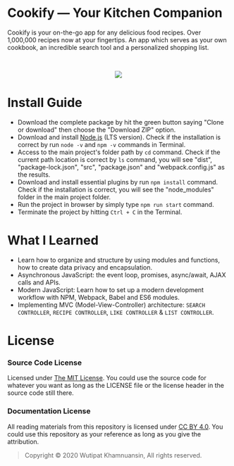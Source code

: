 # Cookify — Your Kitchen Companion
Cookify is your on-the-go app for any delicious food recipes. Over 1,000,000 recipes now at your fingertips. An app which serves as your own cookbook, an incredible search tool and a personalized shopping list.

<br>
<p align="center">
  <img src="https://bellmcp.work/img/Projects_Cookify.png" />
</p>

# Install Guide

* Download the complete package by hit the green button saying "Clone or download" then choose the "Download ZIP" option.
* Download and install [Node.js](https://nodejs.org/en/) (LTS version). Check if the installation is correct by run `node -v` and `npm -v` commands in Terminal.
* Access to the main project's folder path by `cd` command. Check if the current path location is correct by `ls` command, you will see "dist", "package-lock.json", "src", "package.json" and "webpack.config.js" as the results.
* Download and install essential plugins by run `npm install` command. Check if the installation is correct, you will see the "node_modules" folder in the main project folder. 
* Run the project in browser by simply type `npm run start` command.
* Terminate the project by hitting `Ctrl + C` in the Terminal.

# What I Learned

* Learn how to organize and structure by using modules and functions, how to create data privacy and encapsulation.
* Asynchronous JavaScript: the event loop, promises, async/await, AJAX calls and APIs.
* Modern JavaScript: Learn how to set up a modern development workflow with NPM, Webpack, Babel and ES6 modules.
* Implementing MVC (Model-View-Controller) architecture: `SEARCH CONTROLLER`, `RECIPE CONTROLLER`, `LIKE CONTROLLER` & `LIST CONTROLLER`.

# License

### Source Code License

Licensed under [The MIT License](https://github.com/bellmcp/4-Digit-Calculator/blob/master/LICENSE). You could use the source code for whatever you want as long as the LICENSE file or the license header in the source code still there.

### Documentation License

All reading materials from this repository is licensed under [CC BY 4.0](https://creativecommons.org/licenses/by/4.0/). You could use this repository as your reference as long as you give the attribution.

> Copyright © 2020 Wutipat Khamnuansin, All rights reserved.
